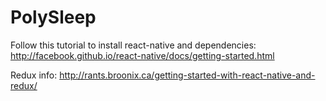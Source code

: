 # PolySleep

Follow this tutorial to install react-native and dependencies:
http://facebook.github.io/react-native/docs/getting-started.html


Redux info:
http://rants.broonix.ca/getting-started-with-react-native-and-redux/
